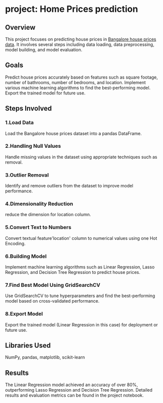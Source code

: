 # project: Home Prices prediction
## Overview
This project focuses on predicting house prices in [Bangalore house prices data](https://github.com/Amit-20-gr/project-Home-Prices-prediction/blob/main/bengaluru_house_prices.csv). It involves several steps including data loading, data preprocessing, model building, and model evaluation. 
## Goals
Predict house prices accurately based on features such as square footage, number of bathrooms, number of bedrooms, and location.
Implement various machine learning algorithms to find the best-performing model.
Export the trained model for future use. 
## Steps Involved 
### 1.Load Data 
Load the Bangalore house prices dataset into a pandas DataFrame.

### 2.Handling Null Values 
Handle missing values in the dataset using appropriate techniques such as removal.

### 3.Outlier Removal 
Identify and remove outliers from the dataset to improve model performance.

### 4.Dimensionality Reduction  
reduce the dimension for location column.

### 5.Convert Text to Numbers 
Convert textual feature'location' column to numerical values using one Hot Encoding.

### 6.Building Model 
Implement machine learning algorithms such as Linear Regression, Lasso Regression, and Decision Tree Regression to predict house prices.

### 7.Find Best Model Using GridSearchCV 
Use GridSearchCV to tune hyperparameters and find the best-performing model based on cross-validated performance.

### 8.Export Model 
Export the trained model (Linear Regression in this case) for deployment or future use.

## Libraries Used 
NumPy, 
pandas, 
matplotlib, 
scikit-learn
## Results 
The Linear Regression model achieved an accuracy of over 80%, outperforming Lasso Regression and Decision Tree Regression.
Detailed results and evaluation metrics can be found in the project notebook.
